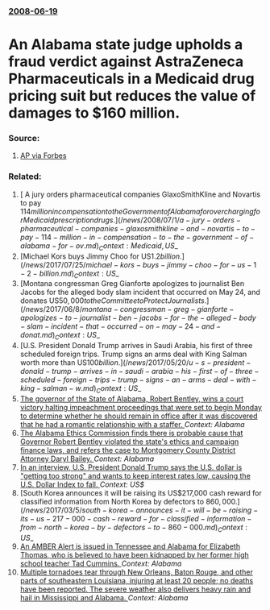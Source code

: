 ### [2008-06-19](/news/2008/06/19/index.md)

#  An Alabama state judge upholds a fraud verdict against AstraZeneca Pharmaceuticals in a Medicaid drug pricing suit but reduces the value of damages to $160 million. 




### Source:

1. [AP via Forbes](http://www.forbes.com/feeds/ap/2008/06/19/ap5134622.html)

### Related:

1. [ A jury orders pharmaceutical companies GlaxoSmithKline and Novartis to pay $114 million in compensation to the Government of Alabama for overcharging for Medicaid prescription drugs. ](/news/2008/07/1/a-jury-orders-pharmaceutical-companies-glaxosmithkline-and-novartis-to-pay-114-million-in-compensation-to-the-government-of-alabama-for-ov.md) _Context: Medicaid, US$_
2. [Michael Kors buys Jimmy Choo for US$1.2 billion. ](/news/2017/07/25/michael-kors-buys-jimmy-choo-for-us-1-2-billion.md) _Context: US$_
3. [Montana congressman Greg Gianforte apologizes to journalist Ben Jacobs for the alleged body slam incident that occurred on May 24, and donates US$50,000 to the Committee to Protect Journalists. ](/news/2017/06/8/montana-congressman-greg-gianforte-apologizes-to-journalist-ben-jacobs-for-the-alleged-body-slam-incident-that-occurred-on-may-24-and-donat.md) _Context: US$_
4. [U.S. President Donald Trump arrives in Saudi Arabia, his first of three scheduled foreign trips. Trump signs an arms deal with King Salman worth more than US$100 billion. ](/news/2017/05/20/u-s-president-donald-trump-arrives-in-saudi-arabia-his-first-of-three-scheduled-foreign-trips-trump-signs-an-arms-deal-with-king-salman-w.md) _Context: US$_
5. [The governor of the State of Alabama, Robert Bentley, wins a court victory halting impeachment proceedings that were set to begin Monday to determine whether he should remain in office after it was discovered that he had a romantic relationship with a staffer. ](/news/2017/04/7/the-governor-of-the-state-of-alabama-robert-bentley-wins-a-court-victory-halting-impeachment-proceedings-that-were-set-to-begin-monday-to.md) _Context: Alabama_
6. [The Alabama Ethics Commission finds there is probable cause that Governor Robert Bentley violated the state's ethics and campaign finance laws, and refers the case to  Montgomery County District Attorney Daryl Bailey. ](/news/2017/04/6/the-alabama-ethics-commissiona-finds-there-is-probable-cause-that-governor-robert-bentley-violated-the-state-s-ethics-and-campaign-finance-l.md) _Context: Alabama_
7. [In an interview, U.S. President Donald Trump says the U.S. dollar is "getting too strong" and wants to keep interest rates low, causing the U.S. Dollar Index to fall. ](/news/2017/04/12/in-an-interview-u-s-president-donald-trump-says-the-u-s-dollar-is-getting-too-strong-and-wants-to-keep-interest-rates-low-causing-the.md) _Context: US$_
8. [South Korea announces it will be raising its US$217,000 cash reward for classified information from North Korea by defectors to $860,000. ](/news/2017/03/5/south-korea-announces-it-will-be-raising-its-us-217-000-cash-reward-for-classified-information-from-north-korea-by-defectors-to-860-000.md) _Context: US$_
9. [An AMBER Alert is issued in Tennessee and Alabama for Elizabeth Thomas, who is believed to have been kidnapped by her former high school teacher Tad Cummins. ](/news/2017/03/14/an-amber-alert-is-issued-in-tennessee-and-alabama-for-elizabeth-thomas-who-is-believed-to-have-been-kidnapped-by-her-former-high-school-tea.md) _Context: Alabama_
10. [Multiple tornadoes tear through New Orleans, Baton Rouge, and other parts of  southeastern Louisiana, injuring at least 20 people; no deaths have been reported. The severe weather also delivers heavy rain and hail in Mississippi and Alabama.  ](/news/2017/02/7/multiple-tornadoes-tear-through-new-orleans-baton-rouge-and-other-parts-of-southeastern-louisiana-injuring-at-least-20-people-no-deaths.md) _Context: Alabama_
